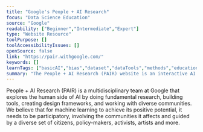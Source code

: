 ```yaml
---
title: "Google's People + AI Research"
focus: "Data Science Education"
source: "Google"
readability: ["Beginner","Intermediate","Expert"]
type: "Website Resource"
toolPurpose: []
toolAccessibilityIssues: []
openSource: false
link: "https://pair.withgoogle.com/"
keywords: []
learnTags: ["basicAI","bias","dataset","dataTools","methods","education","ethics","fairness","inclusivePractice"]
summary: "The People + AI Research (PAIR) website is an interactive AI resource created by Google that includes a guide for a human-centred approach to AI, interactive essays on bias and fairness, information on open source tools and platforms, and relevant research articles.  "
---
```

People + AI Research (PAIR) is a multidisciplinary team at Google that explores the human side of AI by doing fundamental research, building tools, creating design frameworks, and working with diverse communities. We believe that for machine learning to achieve its positive potential, it needs to be participatory, involving the communities it affects and guided by a diverse set of citizens, policy-makers, activists, artists and more.
